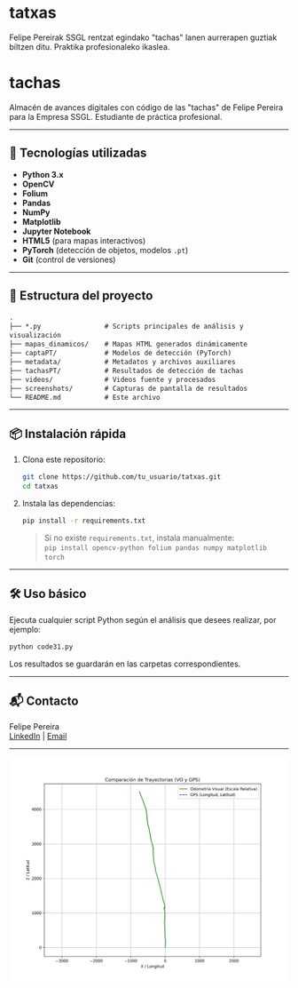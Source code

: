 # tatxas

Felipe Pereirak SSGL rentzat egindako "tachas" lanen aurrerapen guztiak biltzen ditu. Praktika profesionaleko ikaslea.

# tachas

Almacén de avances digitales con código de las "tachas" de Felipe Pereira para la Empresa SSGL. Estudiante de práctica profesional.

---

## 🚀 Tecnologías utilizadas

- **Python 3.x**  
- **OpenCV**  
- **Folium**  
- **Pandas**  
- **NumPy**  
- **Matplotlib**  
- **Jupyter Notebook**  
- **HTML5** (para mapas interactivos)  
- **PyTorch** (detección de objetos, modelos `.pt`)  
- **Git** (control de versiones)  

---

## 📁 Estructura del proyecto

```
.
├── *.py                # Scripts principales de análisis y visualización
├── mapas_dinamicos/    # Mapas HTML generados dinámicamente
├── captaPT/            # Modelos de detección (PyTorch)
├── metadata/           # Metadatos y archivos auxiliares
├── tachasPT/           # Resultados de detección de tachas
├── videos/             # Videos fuente y procesados
├── screenshots/        # Capturas de pantalla de resultados
└── README.md           # Este archivo
```

---

## 📦 Instalación rápida

1. Clona este repositorio:
   ```sh
   git clone https://github.com/tu_usuario/tatxas.git
   cd tatxas
   ```
2. Instala las dependencias:
   ```sh
   pip install -r requirements.txt
   ```
   > Si no existe `requirements.txt`, instala manualmente:  
   > `pip install opencv-python folium pandas numpy matplotlib torch`

---

## 🛠️ Uso básico

Ejecuta cualquier script Python según el análisis que desees realizar, por ejemplo:
```sh
python code31.py
```
Los resultados se guardarán en las carpetas correspondientes.

---

## 📬 Contacto

Felipe Pereira  
[LinkedIn](https://www.linkedin.com/) | [Email](mailto:tuemail@ejemplo.com)

---

<p align="center">
  <img src="trayectoria_comparativa_vo_gps.png" alt="Comparativa Trayectoria" width="600"/>
</p>